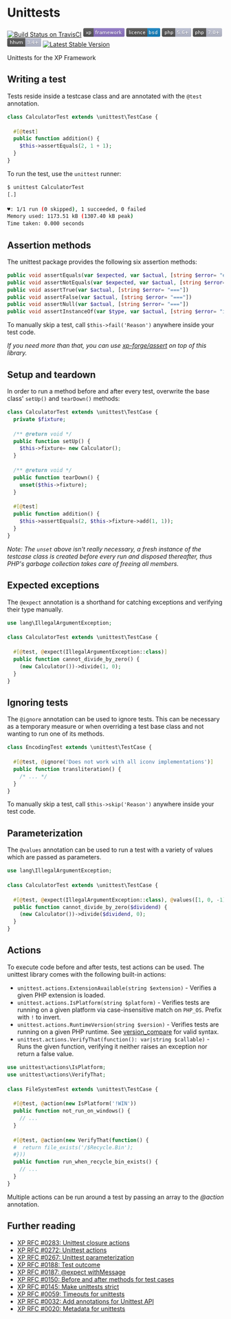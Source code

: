 Unittests
=========

[![Build Status on TravisCI](https://secure.travis-ci.org/xp-framework/unittest.svg)](http://travis-ci.org/xp-framework/unittest)
[![XP Framework Module](https://raw.githubusercontent.com/xp-framework/web/master/static/xp-framework-badge.png)](https://github.com/xp-framework/core)
[![BSD Licence](https://raw.githubusercontent.com/xp-framework/web/master/static/licence-bsd.png)](https://github.com/xp-framework/core/blob/master/LICENCE.md)
[![Required PHP 5.6+](https://raw.githubusercontent.com/xp-framework/web/master/static/php-5_6plus.png)](http://php.net/)
[![Supports PHP 7.0+](https://raw.githubusercontent.com/xp-framework/web/master/static/php-7_0plus.png)](http://php.net/)
[![Supports HHVM 3.4+](https://raw.githubusercontent.com/xp-framework/web/master/static/hhvm-3_4plus.png)](http://hhvm.com/)
[![Latest Stable Version](https://poser.pugx.org/xp-framework/unittest/version.png)](https://packagist.org/packages/xp-framework/unittest)

Unittests for the XP Framework

Writing a test
--------------
Tests reside inside a testcase class and are annotated with the `@test` annotation.

```php
class CalculatorTest extends \unittest\TestCase {

  #[@test]
  public function addition() {
    $this->assertEquals(2, 1 + 1);
  }
}
```

To run the test, use the `unittest` runner:

```sh
$ unittest CalculatorTest
[.]

♥: 1/1 run (0 skipped), 1 succeeded, 0 failed
Memory used: 1173.51 kB (1307.40 kB peak)
Time taken: 0.000 seconds
```

Assertion methods
-----------------
The unittest package provides the following six assertion methods:

```php
public void assertEquals(var $expected, var $actual, [string $error= "equals"])
public void assertNotEquals(var $expected, var $actual, [string $error= "!equals"])
public void assertTrue(var $actual, [string $error= "==="])
public void assertFalse(var $actual, [string $error= "==="])
public void assertNull(var $actual, [string $error= "==="])
public void assertInstanceOf(var $type, var $actual, [string $error= "instanceof"])
```

To manually skip a test, call `$this->fail('Reason')` anywhere inside your test code.

*If you need more than that, you can use [xp-forge/assert](https://github.com/xp-forge/assert) on top of this library.*

Setup and teardown
------------------
In order to run a method before and after every test, overwrite the base class' `setUp()` and `tearDown()` methods:

```php
class CalculatorTest extends \unittest\TestCase {
  private $fixture;

  /** @return void */
  public function setUp() {
    $this->fixture= new Calculator();
  }

  /** @return void */
  public function tearDown() {
    unset($this->fixture);
  }

  #[@test]
  public function addition() {
    $this->assertEquals(2, $this->fixture->add(1, 1));
  }
}
```

*Note: The `unset` above isn't really necessary, a fresh instance of the testcase class is created before every run and disposed thereafter, thus PHP's garbage collection takes care of freeing all members.*

Expected exceptions
-------------------
The `@expect` annotation is a shorthand for catching exceptions and verifying their type manually.

```php
use lang\IllegalArgumentException;

class CalculatorTest extends \unittest\TestCase {

  #[@test, @expect(IllegalArgumentException::class)]
  public function cannot_divide_by_zero() {
    (new Calculator())->divide(1, 0);
  }
}
```

Ignoring tests
--------------
The `@ignore` annotation can be used to ignore tests. This can be necessary as a temporary measure or when overriding a test base class and not wanting to run one of its methods.

```php
class EncodingTest extends \unittest\TestCase {

  #[@test, @ignore('Does not work with all iconv implementations')]
  public function transliteration() {
    /* ... */
  }
}
```

To manually skip a test, call `$this->skip('Reason')` anywhere inside your test code.

Parameterization
-----------------
The `@values` annotation can be used to run a test with a variety of values which are passed as parameters.

```php
use lang\IllegalArgumentException;

class CalculatorTest extends \unittest\TestCase {

  #[@test, @expect(IllegalArgumentException::class), @values([1, 0, -1])]
  public function cannot_divide_by_zero($dividend) {
    (new Calculator())->divide($dividend, 0);
  }
}
```

Actions
-------
To execute code before and after tests, test actions can be used. The unittest library comes with the following built-in actions:

* `unittest.actions.ExtensionAvailable(string $extension)` - Verifies a given PHP extension is loaded.
* `unittest.actions.IsPlatform(string $platform)` - Verifies tests are running on a given platform via case-insensitive match on `PHP_OS`. Prefix with `!` to invert.
* `unittest.actions.RuntimeVersion(string $version)` - Verifies tests are running on a given PHP runtime. See [version_compare](http://php.net/version_compare) for valid syntax.
* `unittest.actions.VerifyThat(function(): var|string $callable)` - Runs the given function, verifying it neither raises an exception nor return a false value.

```php
use unittest\actions\IsPlatform;
use unittest\actions\VerifyThat;

class FileSystemTest extends \unittest\TestCase {

  #[@test, @action(new IsPlatform('!WIN'))
  public function not_run_on_windows() {
    // ...
  }

  #[@test, @action(new VerifyThat(function() {
  #  return file_exists('/$Recycle.Bin');
  #}))
  public function run_when_recycle_bin_exists() {
    // ...
  }
}
```

Multiple actions can be run around a test by passing an array to the *@action* annotation.

Further reading
---------------

* [XP RFC #0283: Unittest closure actions](https://github.com/xp-framework/rfc/issues/283)
* [XP RFC #0272: Unittest actions](https://github.com/xp-framework/rfc/issues/272)
* [XP RFC #0267: Unittest parameterization](https://github.com/xp-framework/rfc/issues/267)
* [XP RFC #0188: Test outcome](https://github.com/xp-framework/rfc/issues/188)
* [XP RFC #0187: @expect withMessage](https://github.com/xp-framework/rfc/issues/187)
* [XP RFC #0150: Before and after methods for test cases](https://github.com/xp-framework/rfc/issues/150)
* [XP RFC #0145: Make unittests strict](https://github.com/xp-framework/rfc/issues/145)
* [XP RFC #0059: Timeouts for unittests](https://github.com/xp-framework/rfc/issues/59)
* [XP RFC #0032: Add annotations for Unittest API](https://github.com/xp-framework/rfc/issues/32)
* [XP RFC #0020: Metadata for unittests](https://github.com/xp-framework/rfc/issues/20)
